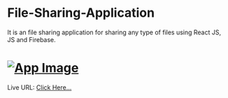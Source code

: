 # File-Sharing-Application
It is an file sharing application for sharing any type of files using React JS, JS and Firebase.

# [![App Image](https://github.com/AakashTheDev/Images/blob/0204112bd4366c95c0f856240feec52279a8b7d3/FSA%20UI.png)](https://devaakashportfolio.w3spaces.com)
  
Live URL: <a href="https://657868d5cf0a0169b37d021c--stellar-bublanina-643853.netlify.app/" target="_blank">Click Here...</a>
